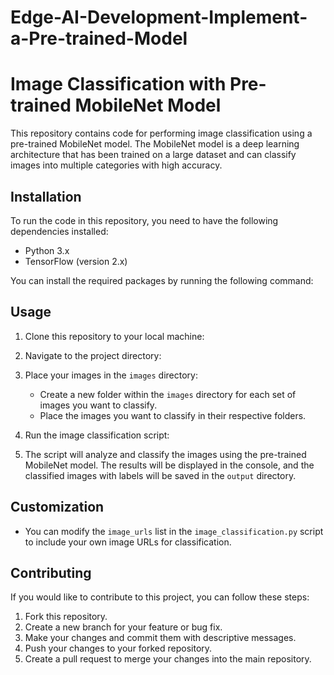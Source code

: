 # Edge-AI-Development-Implement-a-Pre-trained-Model
# Image Classification with Pre-trained MobileNet Model

This repository contains code for performing image classification using a pre-trained MobileNet model. The MobileNet model is a deep learning architecture that has been trained on a large dataset and can classify images into multiple categories with high accuracy.

## Installation

To run the code in this repository, you need to have the following dependencies installed:

- Python 3.x
- TensorFlow (version 2.x)

You can install the required packages by running the following command:


## Usage

1. Clone this repository to your local machine:


2. Navigate to the project directory:


3. Place your images in the `images` directory:

   - Create a new folder within the `images` directory for each set of images you want to classify.
   - Place the images you want to classify in their respective folders.

4. Run the image classification script:


5. The script will analyze and classify the images using the pre-trained MobileNet model. The results will be displayed in the console, and the classified images with labels will be saved in the `output` directory.

## Customization

- You can modify the `image_urls` list in the `image_classification.py` script to include your own image URLs for classification.

## Contributing

If you would like to contribute to this project, you can follow these steps:

1. Fork this repository.
2. Create a new branch for your feature or bug fix.
3. Make your changes and commit them with descriptive messages.
4. Push your changes to your forked repository.
5. Create a pull request to merge your changes into the main repository.



